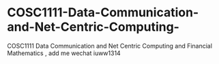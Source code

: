 # COSC1111-Data-Communication-and-Net-Centric-Computing-
COSC1111 Data Communication and Net Centric Computing  and Financial Mathematics , add me wechat iuww1314
